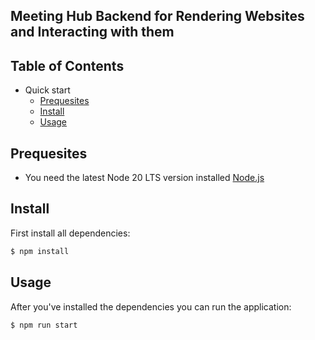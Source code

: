 ## Meeting Hub Backend for Rendering Websites and Interacting with them

## Table of Contents

- Quick start
  - [Prequesites](#prequesites)
  - [Install](#install)
  - [Usage](#usage)

## Prequesites

- You need the latest Node 20 LTS version installed [Node.js](http://nodejs.org)

## Install

First install all dependencies:

```bash
$ npm install
```

## Usage

After you've installed the dependencies you can run the application:

```bash
$ npm run start
```